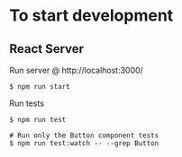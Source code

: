 # To start development

## React Server

Run server @ http://localhost:3000/

    $ npm run start

Run tests

    $ npm run test

    # Run only the Button component tests
    $ npm run test:watch -- --grep Button

